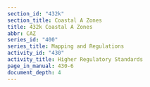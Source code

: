 ```yaml
---
section_id: "432k"
section_title: Coastal A Zones
title: 432k Coastal A Zones
abbr: CAZ
series_id: "400"
series_title: Mapping and Regulations
activity_id: "430"
activity_title: Higher Regulatory Standards
page_in_manual: 430-6
document_depth: 4
---
```


